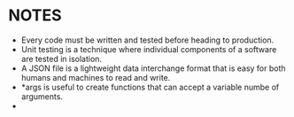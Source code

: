 # NOTES

- Every code must be written and tested before heading to production.
- Unit testing is a technique where individual components of a software are tested in isolation.
- A JSON file is a lightweight data interchange format that is easy for both humans and  machines
  to read and write.
- \*args is useful to create functions that can accept a variable numbe of arguments.
- 
